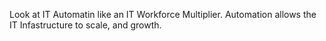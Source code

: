 Look at IT Automatin like an IT Workforce Multiplier.
Automation allows the IT Infastructure to scale, and growth.